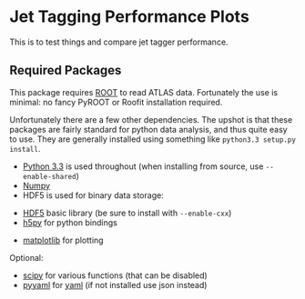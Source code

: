 # Jet Tagging Performance Plots

This is to test things and compare jet tagger performance. 

## Required Packages 

This package requires [ROOT][0] to read ATLAS data. Fortunately the use is minimal: no fancy PyROOT or Roofit installation required. 

Unfortunately there are a few other dependencies. The upshot is that these packages are fairly standard for python data analysis, and thus quite easy to use. They are generally installed using something like `python3.3 setup.py install`.  

- [Python 3.3][1] is used throughout (when installing from source, use `--enable-shared`)
- [Numpy][4] 
- HDF5 is used for binary data storage: 
 + [HDF5][2] basic library (be sure to install with `--enable-cxx`)
 + [h5py][3] for python bindings
- [matplotlib][7] for plotting 

Optional: 

- [scipy][8] for various functions (that can be disabled)
- [pyyaml][5] for [yaml][6] (if not installed use json instead)

[0]: http://root.cern.ch/drupal/content/downloading-root
[1]: http://www.python.org/getit/
[2]: http://www.hdfgroup.org/HDF5/release/obtainsrc.html
[3]: http://www.h5py.org/
[4]: https://pypi.python.org/pypi/numpy
[5]: http://pyyaml.org/wiki/PyYAML#DownloadandInstallation
[6]: http://www.yaml.org/
[7]: http://matplotlib.org/downloads.html
[8]: http://sourceforge.net/projects/scipy/files/
